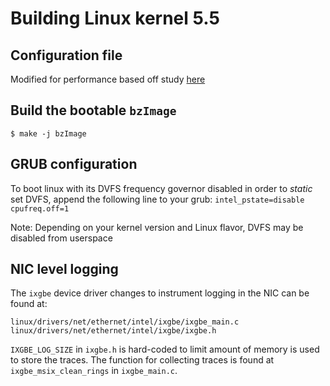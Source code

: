 # Building Linux kernel 5.5

## Configuration file
Modified for performance based off study [here](https://github.com/LinuxPerfStudy/LEBench)

## Build the bootable `bzImage`
`
$ make -j bzImage
`
## GRUB configuration
To boot linux with its DVFS frequency governor disabled in order to *static* set DVFS, append the following line to your grub: `intel_pstate=disable cpufreq.off=1`

Note: Depending on your kernel version and Linux flavor, DVFS may be disabled from userspace

## NIC level logging
The `ixgbe` device driver changes to instrument logging in the NIC can be found at:
```
linux/drivers/net/ethernet/intel/ixgbe/ixgbe_main.c
linux/drivers/net/ethernet/intel/ixgbe/ixgbe.h
```

`IXGBE_LOG_SIZE` in `ixgbe.h` is hard-coded to limit amount of memory is used to store the traces. The function for collecting traces is found at `ixgbe_msix_clean_rings` in `ixgbe_main.c`.

